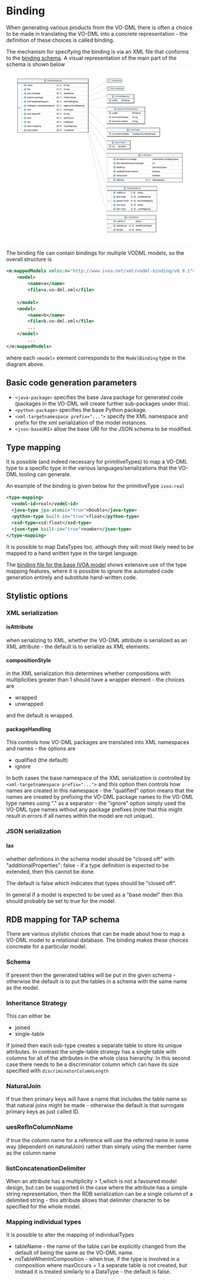 Binding
=======

When generating various products from the VO-DML there is often a choice to be made in translating the VO-DML into a concrete representation - the definition of these choices is called binding.

The mechanism for specifying the binding is via an XML file that conforms to the [binding schema](https://github.com/ivoa/vo-dml/blob/master/xsd/vo-dml-binding.xsd). A visual representation of the main part of the schema is shown below
![binding schama](./images/binding.jpg)

The binding file can contain bindings for multiple VODML models, so the overall structure is

```XML 
<m:mappedModels xmlns:m="http://www.ivoa.net/xml/vodml-binding/v0.9.1">
    <model>
        <name>a</name>
        <file>a.vo-dml.xml</file>
        
    </model>
    <model>
        <name>b</name>
        <file>b.vo-dml.xml</file>
        ...
    </model>
        ...
</m:mappedModels>

```
where each ```<model>``` element corresponds to the ```ModelBinding``` type in the diagram above.

## Basic code generation parameters

* ```<java-package>``` specifies the base Java package for generated code (packages in the VO-DML will create further sub-packages under this).
* ```<python-package>``` specifies the base Python package.
* ```<xml-targetnamespace prefix="...">``` specify the XML namespace and prefix for the xml serialization of the model instances.
* ```<json-baseURI>``` allow the base URI for the JSON schema to be modified.

## Type mapping

It is possible (and indeed necessary for primitiveTypes) to map a VO-DML type to a specific type in the various languages/serializations that the VO-DML tooling can generate.

An example of the binding is given below for the primitiveType ```ivoa:real``` 

```XML
<type-mapping>
  <vodml-id>real</vodml-id>
  <java-type jpa-atomic="true">Double</java-type>
  <python-type built-in="true">float</python-type>
  <xsd-type>xsd:float</xsd-type>
  <json-type built-in="true">number</json-type>
</type-mapping>
```

It is possible to map DataTypes too, although they will most likely need to be mapped to a hand written type in the target language.

The [binding file for the base IVOA model](https://github.com/ivoa/vo-dml/tree/master/models/ivoa/vo-dml/ivoa_base.vodml-binding.xml)
shows extensive use of the type mapping features, where it is possible to ignore the automated code generation entirely and substitute
hand-written code.

## Stylistic options

### XML serialization

#### isAttribute
when serializing to XML, whether the VO-DML attribute is serialized as an XML attribute - the default is to serialize as XML elements.

#### compositionStyle
in the XML serialization this determines  whether compositions with multiplicities greater than 1 should have a wrapper element - the choices are

* wrapped
* unwrapped

and the default is wrapped.


#### packageHandling
This controls how VO-DML packages are translated into XML namespaces and names - the options are

* qualified (the default)
* ignore

In both cases the  base namespace of the XML serialization is controlled by ```<xml-targetnamespace prefix="...">``` and this option then controls how names are created in this namespace - the "qualified" option means that the names are created by prefixing the VO-DML package names to the VO-DML type names using "." as a separator - the "ignore" option simply used the VO-DML type names without any package prefixes (note that this might result in errors if all names within the model are not unique).

### JSON serialization
#### lax

whether definitions in the schema model should be "closed off" with "additionalProperties": false - if a type definition is expected to be extended, then this cannot be done.

The default is false which indicates that types should be "closed off".

In general if a model is expected to be used as a "base model" then this should probably be set to true for the model.

## RDB mapping for TAP schema
There are various stylistic choices that can be made about how to map a VO-DML model to a relational database. The binding makes these choices concreate for a particular model.

### Schema

If present then the generated tables will be put in the given schema - otherwise the default is to put the tables in a schema with the same name as the model.

### Inheritance Strategy

This can either be 
* joined
* single-table

If joined then each sub-type creates a separate table to store its unique attributes. In contrast the single-table strategy has a single table with columns for all of the attributes in the whole class hierarchy. In this second case there needs to be a discriminator column which can have its size specified with ```discriminatorColumnLength```
### NaturalJoin
If true then primary keys will have a name that includes the table name so that natural joins might be made -
otherwise the default is that surrogate primary keys as just called ID. 
### uesRefInColumnName
if true the column name for a reference will use the referred name in some way (dependent on naturalJoin)
rather than simply using the member name as the column name

### listConcatenationDelimiter
When an attribute has a multiplicity > 1,which is not a favoured model design, but can be supported in the case where the attribute has a simple string representation, then the RDB serialization can be a single column of a delimited string - this attribute allows that delimiter character to be specified for the whole model.

### Mapping individual types
It is possible to alter the mapping of individualTypes

* tableName - the name of the table can be explicitly changed from the default of being the same as the VO-DML name.
* noTableWhenInComposition - when true, if the type is involved in a composition where maxOccurs = 1 a separate table is not created, but instead it is treated similarly to a DataType - the default is false.




